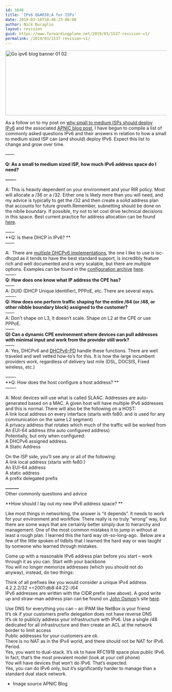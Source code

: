 ```yaml
---
id: 1646
title: 'IPv6 Q&#038;A for ISPs'
date: 2019-03-16T10:46:23-06:00
author: Nick Buraglio
layout: revision
guid: https://www.forwardingplane.net/2019/03/1537-revision-v1/
permalink: /2019/03/1537-revision-v1/
---
```

<img style="display: block; margin-left: auto; margin-right: auto;" title="go_ipv6_blog_banner-01-02.png" src="https://www.forwardingplane.net/wp-content/uploads/2018/12/go_ipv6_blog_banner-01-02-2.png" alt="Go ipv6 blog banner 01 02" width="555" height="203" border="0" />

As a follow on to my post on [why small to medium ISPs should deploy IPv6](https://www.forwardingplane.net/2018/09/as-a-small-to-medium-isp-why-you-should-deploy-ipv6/) and the associated [APNIC blog post,](https://blog.apnic.net/2018/12/13/three-reasons-why-ipv6-is-worth-the-effort/) I have begun to compile a list of commonly asked questions IPv6 and their answers in relation to how a small to medium sized ISP can (and should) deploy IPv6. Expect this list to change and grow over time.

&#8212;&#8212;

**Q: As a small to medium sized ISP, how much IPv6 address space do I need?**

**&#8212;&#8212;-**

A: This is heavily dependent on your environment and your RIR policy. Most will allocate a /36 or a /32. Either one is likely more than you will need, and my advice is typically to get the /32 and then create a solid address plan that accounts for future growth.Remember, subnetting should be done on the nibile boundary. If possible, try not to let cost drive technical decisions in this space. Best current practice for address allocation can be found [here](https://getipv6.info/display/IPv6/IPv6+Address+Allocation+BCP).

&#8212;&#8212;  
**Q: Is there DHCP in IPv6? **  
&#8212;&#8212;

A:  There are [multiple DHCPv6 implementations](https://en.wikipedia.org/wiki/DHCPv6), the one I like to use is isc-dhcpd as it tends to have the best standard support, is incredibly feature rich and well documented and is very scalable, but there are multiple options. Examples can be found in the [configuration archive](https://www.forwardingplane.net/configuration-archive/) [here](https://www.forwardingplane.net/configuration-archive/dhcp-and-dhcpv6-relay/).  
&#8212;&#8212;-  
**Q: How does one know what IP address the CPE has?**  
&#8212;&#8212;  
A: DUID (DHCP Unique Identifier), PPPoE, etc. There are several ways.  
&#8212;&#8212;-  
**Q: How does one perform traffic shaping for the entire /64 (or /48, or other nibble boundary block) assigned to the customer?**  
&#8212;&#8212;  
A: Don’t shape on L3, it doesn’t scale. Shape on L2 at the CPE or use PPPoE.  
&#8212;&#8212;  
**Q) Can a dynamic CPE environment where devices can pull addresses with minimal input and work from the provider still work?**  
&#8212;&#8212;  
A: Yes, DHCPv6 and [DHCPv6-PD](https://en.wikipedia.org/wiki/Prefix_delegation) handle these functions. There are well traveled and well vetted how-to’s for this. It is how the large incumbent providers work, regardless of delivery last mile (DSL, DOCSIS, Fixed wireless, etc.)

&#8212;&#8212;-  
**Q: How does the host configure a host address? **  
&#8212;&#8212;-

A: Most devices will use what is called SLAAC. Addresses are auto-generated based on a MAC. A given host will have multiple IPv6 addresses and this is normal. There will also be the following on a HOST:  
A link local address on every interface (starts with fe80: and is used for any communication on the same L2 segment)  
A privacy address that rotates which much of the traffic will be worked from  
An EUI-64 address (the auto configured address)  
Potentially, but only when configured:  
A DHCPv6 assigned address.  
A Static Address

On the ISP side, you’ll see any or all of the following:  
A link local address (starts with fe80:)  
An EUI-64 address  
A static address  
A prefix delegated prefix

**———**  
Other commonly questions and advice

**How should I lay out my new IPv6 address space? **

Like most things in networking, the answer is “it depends”. It needs to work for your environment and workflow. There really is no truly “wrong” way, but there are some ways that are certainly better simply due to hierarchy and management. One of the most common mistakes it to jump in without at least a rough plan. I learned this the hard way oh-so-long-ago.  Below are a few of the little spoken of tidbits that I learned the hard way or was taught by someone who learned through mistakes.

Come up with a reasonable IPv6 address plan before you start &#8211; work through it as you can. Start with your backbone  
You will no longer memorize addresses (which you should not do anyway), instead, do two things:

Think of all prefixes like you would consider a unique IPv4 address 4.2.2.2/32 ==2001:db8:44:22::/64  
IPv6 addresses are written with the CIDR prefix (see above). A good write up and straw-man address plan can be found on [John Osmon](https://www.linkedin.com/in/john-osmon-2a5a421/)’s site [here](http://www.miscreantsinaction.com/2018/12/joes-internet-goes-ipv6-adventure-in_18.html).

Use DNS for everything you can &#8211; an IPAM like NetBox is your friend  
It’s ok if your customers prefix delegation does not have reverse DNS  
It’s ok to publicly address your infrastructure with IPv6. Use a single /48 dedicated for all infrastructure and then create an ACL at the network border to limit access  
Public addresses for your customers are ok.  
There is no NAT as in the IPv4 world, and there should not be NAT for IPv6. Period.  
Yes, you want to dual-stack. It’s ok to have RFC1918 space plus public IPv6. In fact, that’s the most prevalent model (look at your cell phone)  
You will have devices that won’t do IPv6. That’s expected.  
Yes, you can do IPv6 only, but it’s significantly harder to manage than a standard dual stack network.

* Image source APNIC Blog